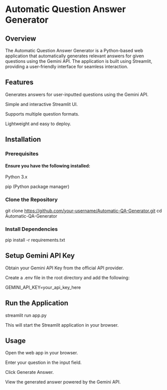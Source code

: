 # Automatic Question Answer Generator

## Overview

The Automatic Question Answer Generator is a Python-based web application that automatically generates relevant answers for given questions using the Gemini API. The application is built using Streamlit, providing a user-friendly interface for seamless interaction.

## Features

Generates answers for user-inputted questions using the Gemini API.

Simple and interactive Streamlit UI.

Supports multiple question formats.

Lightweight and easy to deploy.

## Installation

### Prerequisites

#### Ensure you have the following installed:

Python 3.x

pip (Python package manager)

### Clone the Repository

git clone https://github.com/your-username/Automatic-QA-Generator.git
cd Automatic-QA-Generator

### Install Dependencies

pip install -r requirements.txt

## Setup Gemini API Key

Obtain your Gemini API Key from the official API provider.

Create a .env file in the root directory and add the following:

GEMINI_API_KEY=your_api_key_here

## Run the Application

streamlit run app.py

This will start the Streamlit application in your browser.

## Usage

Open the web app in your browser.

Enter your question in the input field.

Click Generate Answer.

View the generated answer powered by the Gemini API.
